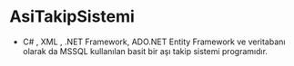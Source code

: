 # AsiTakipSistemi
- C# , XML , .NET Framework, ADO.NET Entity Framework ve veritabanı olarak da MSSQL kullanılan basit bir aşı takip sistemi programıdır.
